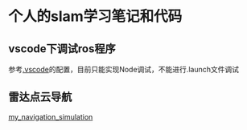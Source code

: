 # 个人的slam学习笔记和代码

## vscode下调试ros程序

参考[.vscode](.vscode/)的配置，目前只能实现Node调试，不能进行.launch文件调试

## 雷达点云导航

[my_navigation_simulation](./build/my_navigation_simulation/README.md)